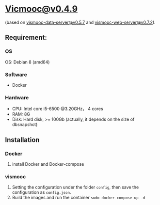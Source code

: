 # Vicmooc@v0.4.9

(based on [vismooc-data-server@v0.5.7](https://github.com/HKUST-VISLab/vismooc-data-server/releases/tag/v0.5.7) and 
[vismooc-web-server@v0.7.2](https://github.com/HKUST-VISLab/vismooc-web-server/releases/tag/v0.7.2)).

## Requirement:

### OS
OS: Debian 8 (amd64)

### Software
- Docker

### Hardware
- CPU: Intel core i5-6500 @3.20GHz， 4 cores
- RAM: 8G
- Disk: Hard disk, >= 100Gb (actually, it depends on the size of dbsnapshot)

## Installation

### Docker
1. install Docker and Docker-compose

### vismooc
1. Setting the configuration under the folder `config`, then save the configuration as `config.json`.
2. Build the images and run the container `sudo docker-compose up -d`

